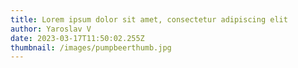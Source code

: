 ```yaml
---
title: Lorem ipsum dolor sit amet, consectetur adipiscing elit
author: Yaroslav V
date: 2023-03-17T11:50:02.255Z
thumbnail: /images/pumpbeerthumb.jpg
---
```

